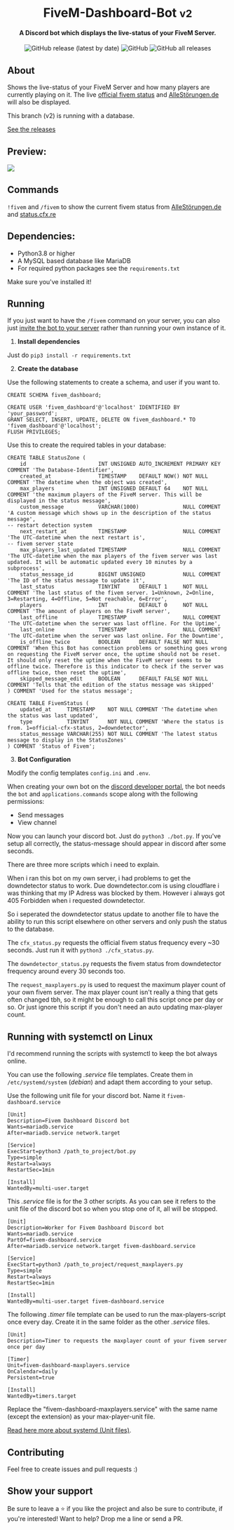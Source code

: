 <div align="center">
  <p>
    <h1>
      FiveM-Dashboard-Bot <small>v2</small>
    </h1>
    <h4>A Discord bot which displays the live-status of your FiveM Server.</h4>
    <img alt="GitHub release (latest by date)" src="https://img.shields.io/github/v/release/Commandserver/FiveM-Dashboard-Bot">
    <img alt="GitHub" src="https://img.shields.io/github/license/Commandserver/FiveM-Dashboard-Bot">
    <img alt="GitHub all releases" src="https://img.shields.io/github/downloads/Commandserver/FiveM-Dashboard-Bot/total">
  </p>
</div>

## About

Shows the live-status of your FiveM Server and how many players are currently playing on it.
The live [official fivem status](https://status.cfx.re/) and [AlleStörungen.de](https://allestörungen.de/stoerung/fivem/) will also be displayed.

This branch (v2) is running with a database.

[See the releases](https://github.com/Commandserver/FiveM-Dashboard-Bot/releases)

## Preview:

![](https://user-images.githubusercontent.com/44061123/165137815-6acaf05d-99ce-4701-a6a4-ed6a3ed1dc71.png)

## Commands

`!fivem` and `/fivem` to show the current fivem status from [AlleStörungen.de](https://allestörungen.de/stoerung/fivem/) and [status.cfx.re](https://status.cfx.re/)

## Dependencies:

- Python3.8 or higher
- A MySQL based database like MariaDB
- For required python packages see the `requirements.txt`

Make sure you've installed it!

## Running

If you just want to have the `/fivem` command on your server, you can also just [invite the bot to your server](https://discord.com/api/oauth2/authorize?client_id=871415662109659156&permissions=280576&scope=bot%20applications.commands) rather than running your own instance of it.

1. **Install dependencies**

Just do `pip3 install -r requirements.txt`

2. **Create the database**

Use the following statements to create a schema, and user if you want to.

```mysql
CREATE SCHEMA fivem_dashboard;

CREATE USER 'fivem_dashboard'@'localhost' IDENTIFIED BY 'your_password';
GRANT SELECT, INSERT, UPDATE, DELETE ON fivem_dashboard.* TO 'fivem_dashboard'@'localhost';
FLUSH PRIVILEGES;
```

Use this to create the required tables in your database:

```mysql
CREATE TABLE StatusZone (
    id                       INT UNSIGNED AUTO_INCREMENT PRIMARY KEY COMMENT 'The Database-Identifier',
    created_at               TIMESTAMP    DEFAULT NOW() NOT NULL COMMENT 'The datetime when the object was created',
    max_players              INT UNSIGNED DEFAULT 64    NOT NULL COMMENT 'the maximum players of the FiveM server. This will be displayed in the status message',
    custom_message           VARCHAR(1000)              NULL COMMENT 'A custom message which shows up in the description of the status message',
-- restart detection system
    next_restart_at          TIMESTAMP                  NULL COMMENT 'The UTC-datetime when the next restart is',
-- fivem server state
    max_players_last_updated TIMESTAMP                  NULL COMMENT 'The UTC-datetime when the max players of the fivem server was last updated. It will be automatic updated every 10 minutes by a subprocess',
    status_message_id        BIGINT UNSIGNED            NULL COMMENT 'The ID of the status message to update it',
    last_status              TINYINT      DEFAULT 1     NOT NULL COMMENT 'The last status of the fivem server. 1=Unknown, 2=Online, 3=Restarting, 4=Offline, 5=Not reachable, 6=Error',
    players                  INT          DEFAULT 0     NOT NULL COMMENT 'The amount of players on the FiveM server',
    last_offline             TIMESTAMP                  NULL COMMENT 'The UTC-datetime when the server was last offline. For the Uptime',
    last_online              TIMESTAMP                  NULL COMMENT 'The UTC-datetime when the server was last online. For the Downtime',
    is_offline_twice         BOOLEAN      DEFAULT FALSE NOT NULL COMMENT 'When this Bot has connection problems or something goes wrong on requesting the FiveM server once, the uptime should not be reset. It should only reset the uptime when the FiveM server seems to be offline twice. Therefore is this indicator to check if the server was offline twice, then reset the uptime',
    skipped_message_edit     BOOLEAN      DEFAULT FALSE NOT NULL COMMENT 'Tells that the edition of the status message was skipped'
) COMMENT 'Used for the status message';

CREATE TABLE FivemStatus (
    updated_at     TIMESTAMP    NOT NULL COMMENT 'The datetime when the status was last updated',
    type           TINYINT      NOT NULL COMMENT 'Where the status is from. 1=official-cfx-status, 2=downdetector',
    status_message VARCHAR(255) NOT NULL COMMENT 'The latest status message to display in the StatusZones'
) COMMENT 'Status of Fivem';
```

3. **Bot Configuration**

Modify the config templates `config.ini` and `.env`.

When creating your own bot on the [discord developer portal](https://discord.com/developers/applications), the bot needs the `bot` and `applications.commands` scope along with the following permissions:

* Send messages
* View channel

Now you can launch your discord bot. Just do `python3 ./bot.py`. If you've setup all correctly, the status-message should appear in discord after some seconds.

There are three more scripts which i need to explain.

When i ran this bot on my own server, i had problems to get the downdetector status to work. Due downdetector.com is using cloudflare i was thinking that my IP Adress was blocked by them. However i always got 405 Forbidden when i requested downdetector.

So i seperated the downdetector status update to another file to have the ability to run this script elsewhere on other servers and only push the status to the database.

The `cfx_status.py` requests the official fivem status frequency every ~30 seconds. Just run it with `python3 ./cfx_status.py`.

The `downdetector_status.py` requests the fivem status from downdetector frequency around every 30 seconds too.

The `request_maxplayers.py` is used to request the maximum player count of your own fivem server. The max player count isn't really a thing that gets often changed tbh, so it might be enough to call this script once per day or so. Or just ignore this script if you don't need an auto updating max-player count. 

## Running with systemctl on Linux

I'd recommend running the scripts with systemctl to keep the bot always online.

You can use the following _.service_ file templates. Create them in `/etc/systemd/system` (_debian_) and adapt them according to your setup.

Use the following unit file for your discord bot. Name it `fivem-dashboard.service`

```unit file (systemd)
[Unit]
Description=Fivem Dashboard Discord bot
Wants=mariadb.service
After=mariadb.service network.target

[Service]
ExecStart=python3 /path_to_project/bot.py
Type=simple
Restart=always
RestartSec=1min

[Install]
WantedBy=multi-user.target
```

This _.service_ file is for the 3 other scripts. As you can see it refers to the unit file of the discord bot so when you stop one of it, all will be stopped.

```unit file (systemd)
[Unit]
Description=Worker for Fivem Dashboard Discord bot
Wants=mariadb.service
PartOf=fivem-dashboard.service
After=mariadb.service network.target fivem-dashboard.service

[Service]
ExecStart=python3 /path_to_project/request_maxplayers.py
Type=simple
Restart=always
RestartSec=1min

[Install]
WantedBy=multi-user.target fivem-dashboard.service
```

The following _.timer_ file template can be used to run the max-players-script once every day. Create it in the same folder as the other _.service_ files.

```unit file (systemd)
[Unit]
Description=Timer to requests the maxplayer count of your fivem server once per day

[Timer]
Unit=fivem-dashboard-maxplayers.service
OnCalendar=daily
Persistent=true

[Install]
WantedBy=timers.target
```

Replace the "fivem-dashboard-maxplayers.service" with the same name (except the extension) as your max-player-unit file.

[Read here more about systemd (Unit files)](https://www.digitalocean.com/community/tutorials/understanding-systemd-units-and-unit-files).

## Contributing

Feel free to create issues and pull requests :)

## Show your support

Be sure to leave a ⭐️ if you like the project and also be sure to contribute, if you're interested! Want to help? Drop me a line or send a PR.